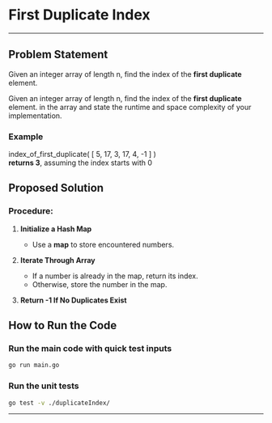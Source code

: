 # First Duplicate Index

---

## Problem Statement

Given an integer array of length n, find the index of the **first duplicate** element.

Given an integer array of length n, find the index of the **first duplicate** element. in the array and state the runtime and space complexity of your implementation.

### Example

index_of_first_duplicate( [ 5, 17, 3, 17, 4, -1 ] )\
**returns 3**, assuming the index starts with 0

## Proposed Solution

### **Procedure:**

1. **Initialize a Hash Map**

   - Use a **map** to store encountered numbers.

2. **Iterate Through Array**

   - If a number is already in the map, return its index.
   - Otherwise, store the number in the map.

3. **Return -1 If No Duplicates Exist**

## How to Run the Code

### Run the main code with quick test inputs

```sh
go run main.go
```

### Run the unit tests

```sh
go test -v ./duplicateIndex/
```

---

